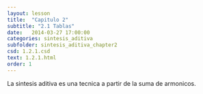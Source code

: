 ```yaml
---
layout: lesson 
title:  "Capitulo 2"
subtitle: "2.1 Tablas"
date:   2014-03-27 17:00:00
categories: sintesis_aditiva 
subfolder: sintesis_aditiva_chapter2
csd: 1.2.1.csd
text: 1.2.1.html
order: 1
---
```

La sintesis aditiva es una tecnica a partir de la suma de armonicos.
